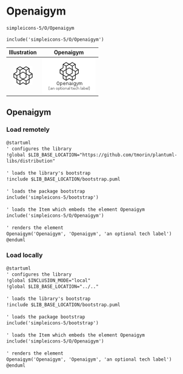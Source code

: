 # Openaigym


```text
simpleicons-5/O/Openaigym
```

```text
include('simpleicons-5/O/Openaigym')
```



| Illustration | Openaigym |
| :---: | :---: |
| ![illustration for Illustration](../../simpleicons-5/O/Openaigym.png) | ![illustration for Openaigym](../../simpleicons-5/O/Openaigym.Local.png) |




## Openaigym

### Load remotely
```plantuml
@startuml
' configures the library
!global $LIB_BASE_LOCATION="https://github.com/tmorin/plantuml-libs/distribution"

' loads the library's bootstrap
!include $LIB_BASE_LOCATION/bootstrap.puml

' loads the package bootstrap
include('simpleicons-5/bootstrap')

' loads the Item which embeds the element Openaigym
include('simpleicons-5/O/Openaigym')

' renders the element
Openaigym('Openaigym', 'Openaigym', 'an optional tech label')
@enduml
```

### Load locally
```plantuml
@startuml
' configures the library
!global $INCLUSION_MODE="local"
!global $LIB_BASE_LOCATION="../.."

' loads the library's bootstrap
!include $LIB_BASE_LOCATION/bootstrap.puml

' loads the package bootstrap
include('simpleicons-5/bootstrap')

' loads the Item which embeds the element Openaigym
include('simpleicons-5/O/Openaigym')

' renders the element
Openaigym('Openaigym', 'Openaigym', 'an optional tech label')
@enduml
```

